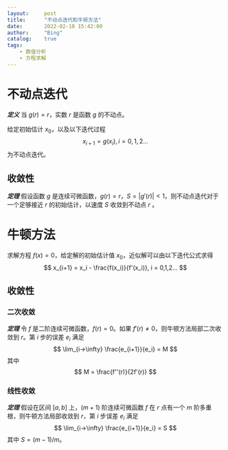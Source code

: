 ```yaml
---
layout:     post
title:      "不动点迭代和牛顿方法"
date:       2022-02-10 15:42:00
author:     "Bing"
catalog:    true
tags:
    - 数值分析
    - 方程求解
---
```


# 不动点迭代
***定义***
当 $g(r) = r$，实数 $r$ 是函数 $g$ 的不动点。

给定初始估计 $x_0$，以及以下迭代过程
$$
    x_{i+1} = g(x_i), i = 0,1,2...
$$
为不动点迭代。

## 收敛性
***定理***
假设函数 $g$ 是连续可微函数，$g(r) = r$，$S = |g'(r)| < 1$，则不动点迭代对于一个足够接近 $r$ 的初始估计，以速度 $S$ 收敛到不动点 $r$                                                   。

# 牛顿方法
求解方程 $f(x) = 0$，给定解的初始估计值 $x_0$，近似解可以由以下迭代公式求得
$$
    x_{i+1} = x_i - \frac{f(x_i)}{f'(x_i)}, i = 0,1,2...
$$

## 收敛性
### 二次收敛
***定理***
令 $f$ 是二阶连续可微函数，$f(r) = 0$。如果 $f'(r) \neq 0$，则牛顿方法局部二次收敛到 $r$。第 $i$ 步的误差 $e_i$ 满足
$$
    \lim_{i->\infty} \frac{e_{i+1}}{e_i} = M
$$
其中
$$
    M = \frac{f''(r)}{2f'(r)}
$$

### 线性收敛
***定理***
假设在区间 $[a, b]$ 上，$(m+1)$ 阶连续可微函数 $f$ 在 $r$ 点有一个 $m$ 阶多重根，则牛顿方法局部收敛到 $r$，第 $i$ 步误差 $e_i$ 满足
$$
    \lim_{i->\infty} \frac{e_{i+1}}{e_i} = S
$$
其中 $S=(m-1)/m$。
